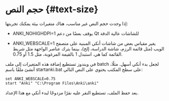 # حجم النص {#text-size}

إذا وجدت حجم النص غير مناسب، هناك متغيرات بيئة يمكنك تجربتها:

 - ANKI_NOHIGHDPI=1 يوقف بعضًا من دعم Qt للشاشات عالية الدقة

- ANKI_WEBSCALE=1 يغير مقياس بعض من شاشات أنكي المبنية على متصفح الويب
  (مثل قائمة الرزم، شاشة الدراسة، إلخ)، بينما يترك عناصر الواجهة مثل شريط القائمة كما هي.
  استبدل 1 بالقيمة المرغوبة، مثل 1.5 أو 0.75.

في ويندوز تستطيع إضافة هذه المتغيرات إلى ملف batch لجعل بدء أنكي أسهل. مثلًا،
أنشئ ملفًا باسم startanki.bat على سطح المكتب يحتوي على النص التالي:

    set ANKI_WEBSCALE=0.75
    start "Anki" "C:\Program Files\Anki\anki"

بعد حفظ الملف، تستطيع النقر عليه نقرًا مزدوجًا لبدء أنكي مع هذا الإعداد.

